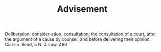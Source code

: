 ---
title: Advisement
letter: A
permalink: "/definitions/advisement.html"
body: Dellberatlon, conslder-atlon, consultation; the consultation of a court, after
  the argument of a cause by counsel, and before delivering thelr opinion. Clark v.
  Read, 5 N. J. Law, 486
published_at: '2018-07-07'
source: Black's Law Dictionary
layout: post
---